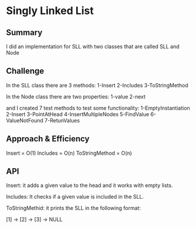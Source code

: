 # Singly Linked List
## Summary
I did an implementation for SLL with two classes that are called SLL and Node

## Challenge
In the SLL class there are 3 methods:
1-Insert
2-Includes
3-ToStringMethod

In the Node class there are two properties:
1-value
2-next

and I created 7 test methods to test some functionality:
1-EmptyInstantiation
2-Insert
3-PointAtHead
4-InsertMultipleNodes
5-FindValue
6-ValueNotFound
7-RetunValues

## Approach & Efficiency
Insert = O(1)
Includes = O(n)
ToStringMethod = O(n)

## API
Insert: it adds a given value to the head and it works with empty lists.

Includes: It checks if a given value is included in the SLL.

ToStringMethid: it prints the SLL in the following format:

[1] -> [2] -> [3] -> NULL
